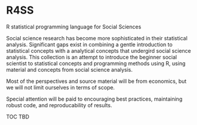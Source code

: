# R4SS  

R statistical programming language for Social Sciences  

Social science research has become more sophisticated in their statistical analysis. Significant gaps exist in combining a gentle introduction to statistical concepts with a analytical concepts that undergird social science analysis.
This collection is an attempt to introduce the beginner social scientist to statistical concepts and programming methods using R, using material and concepts from social science analysis.  

Most of the perspectives and source material will be from economics, but we will not limit ourselves in terms of scope.  

Special attention will be paid to encouraging best practices, maintaining robust code, and reproducability of results.  

TOC TBD  
